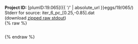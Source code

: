 **Project ID:** [plumID:19.065]({{ '/' | absolute_url }}eggs/19/065/)  
Stderr for source:  iter_6_pc_[0.25,-0.85].dat   
(download [zipped raw stdout](iter_6_pc_[0.25,-0.85].dat.plumed.stdout.txt.zip))  
{% raw %}
<pre>
</pre>
{% endraw %}
